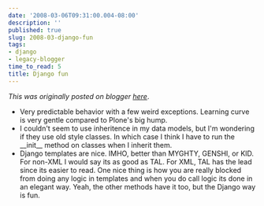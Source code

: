 ```yaml
---
date: '2008-03-06T09:31:00.004-08:00'
description: ''
published: true
slug: 2008-03-django-fun
tags:
- django
- legacy-blogger
time_to_read: 5
title: Django fun
---
```


*This was originally posted on blogger [here](https://pydanny.blogspot.com/2008/03/django-fun.html)*.

<ul><li>Very predictable behavior with a few weird exceptions.  Learning curve is very gentle compared to Plone's big hump.</li><li>I couldn't seem to use inheritence in my data models, but I'm wondering if they use old style classes.  In which case I think I have to run the __init__ method on classes when I inherit them.</li><li>Django templates are nice.  IMHO,  better than MYGHTY, GENSHI, or KID.  For non-XML I would say its as good as TAL.  For XML, TAL has the lead since its easier to read.  One nice thing is how you are really blocked from doing any logic in templates and when you do call logic its done in an elegant way.  Yeah, the other methods have it too, but the Django way is fun.</li></ul>
